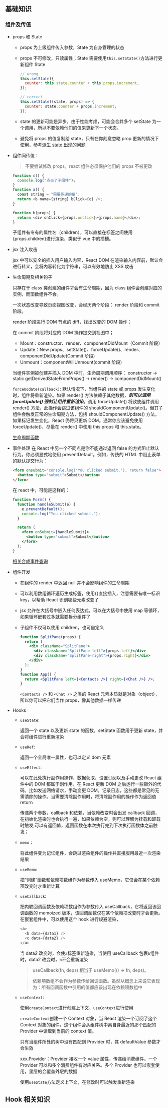 ## 基础知识

### 组件及传值

- props 和 State

  - props 为上级组件传入参数，State 为自身管理的状态

  - props 不可修改，只读属性；State 需要使用`this.setState()`方法进行更新组件 State

    ```js
    // wrong
    this.setState({
      counter: this.state.counter + this.props.increment,
    });

    // correct
    this.setState((state, props) => {
      counter: state.counter + props.increment;
    });
    ```

  - state 的更新可能是异步，由于性能考虑，可能会合并多个 setState 为一个调用，所以不要依赖他们的值来更新下一个状态。

  - 避免将 props 的值复制给 state，只有在你刻意忽略 prop 更新的情况下使用，参考[派生 state 出现的问题](https://zh-hans.reactjs.org/blog/2018/06/07/you-probably-dont-need-derived-state.html)

- 组件间传值：

  > 不要尝试修改 props，react 组件必须保护他们的 props 不被更改

  ```js
  function c() {
    console.log("点击了子组件");
  }
  function a() {
    const string = "需要传递的值";
    return <b name={string} bClick={c} />;
  }

  function b(props) {
    return <div onClick={props.onclick}>{props.name}</div>;
  }
  ```

  子组件有专有的属性名（children），可以直接在标签之间使用{props.children}进行渲染，类似于 vue 中的插槽。

- jsx 注入攻击

  jsx 中可以安全的插入用户输入内容，React DOM 在渲染输入内容前，默认会进行转义，会将内容转化为字符串，可以有效地防止 XSS 攻击

- 生命周期及相关钩子

  只存在于 class 类创建的组件才会有生命周期，因为 class 组件会创建对应的实例，而函数组件不会。

  一次状态改变导致页面视图改变，会经历两个阶段： render 阶段和 commit 阶段。

  render 阶段进行 DOM 节点的 diff，找出改变的 DOM 操作；

  在 commit 阶段将对应的 DOM 操作提交到视图中；

  - Mount：constructor、render、componentDidMount（Commit 阶段）
  - Update：New props、setState()、forceUpdate()、render、componentDidUpdate(Commit 阶段)
  - Unmount：componentWillUnmount(commit 阶段)

  当组件实例被创建并插入 DOM 中时，生命周期调用顺序：
  constructor -> static getDerivedStateFromProps() -> render() -> componentDidMount()

  `forceUodate(callback)`: 默认情况下，当组件的 state 或 props 发生变化时，组件将重新渲染。如果 render() 方法依赖于其他数据，**_则可以调用 forceUpdate() 强制让组件重新渲染_**。调用 forceUpdate() 将致使组件调用 render() 方法，此操作会跳过该组件的 shouldComponentUpdate()。但其子组件会触发正常的生命周期方法，包括 shouldComponentUpdate() 方法。如果标记发生变化，React 仍将只更新 DOM。通常你应该避免使用 forceUpdate()，尽量在 render() 中使用 this.props 和 this.state。

  [生命周期函数](https://zh-hans.reactjs.org/docs/react-component.html#displayname)

- 事件处理
  在 React 中另一个不同点是你不能通过返回 false 的方式阻止默认行为。你必须显式地使用 preventDefault。例如，传统的 HTML 中阻止表单的默认提交行为：

  ```html
  <form onsubmit="console.log('You clicked submit.'); return false">
    <button type="submit">Submit</button>
  </form>
  ```

  在 react 中，可能是这样的：

  ```jsx
  function Form() {
    function handleSubmit(e) {
      e.preventDefault();
      console.log("You clicked submit.");
    }

    return (
      <form onSubmit={handleSubmit}>
        <button type="submit">Submit</button>
      </form>
    );
  }
  ```

  [相关合成事件查询](https://zh-hans.reactjs.org/docs/events.html)

- 组件开发

  - 在组件的 render 中返回 null 并不会影响组件的生命周期

  - 可以利用数组循环遍历生成标签，使用{}直接插入，注意需要有唯一标识 key，以帮助 React 识别哪些元素改变了

  - jsx 允许在大括号中嵌入任何表达式，可以在大括号中使用 map 等循环，如果循环嵌套过多就需要拆分组件了

  - 子组件不仅可以使用 children，也可自定义
    ```jsx
    function SplitPane(props) {
      return (
        <div className="SplitPane">
          <div className="SplitPane-left">{props.left}</div>
          <div className="SplitPane-right">{props.right}</div>
        </div>
      );
    }
    function App() {
      return <SplitPane left={<Contacts />} right={<Chat />} />;
    }
    ```
    `<Contacts />` 和 `<Chat />` 之类的 React 元素本质就是对象（object），所以你可以把它们当作 props，像其他数据一样传递

- Hooks

  - `useState`:

    返回一个 state 以及更新 state 的函数，setState 函数用于更新 state，并会将组件进行重新渲染

  - `useRef`:

    返回一个全局唯一属性，也可以定义 dom 元素

  - `useEffect`:

    可以在此处执行副作用操作，数据获取，设置订阅以及手动更改 React 组件中的 DOM 都属于副作用，在 React 更新 DOM 之后运行一些额外的代码。比如发送网络请求，手动变更 DOM，记录日志，这些都是常见的无需清除的操作。当需要清除副作用时，将清除副作用的操作作为返回值 return

    传递两个参数，callback 和依赖，当依赖改变时会出发 callback 回调，在初始化渲染时也会执行一遍，如果依赖为空，则可以理解为挂载和卸载时触发;可以有返回值，返回函数在本次执行完到下次执行函数体之前触发；

  - `memo`：

    将此组件变为记忆组件，会跳过渲染组件的操作并直接服用最近一次渲染结果

  - `useMemo`:

    把“创建”函数和依赖项数组作为参数传入 useMemo，它仅会在某个依赖项改变时才重新计算

  - `useCallback`:

    把内联回调函数及依赖项数组作为参数传入 useCallback，它将返回该回调函数的 memoized 版本，该回调函数仅在某个依赖项改变时才会更新。在嵌套组件中，可以使用这个 hook 进行规避渲染，

    ```js
    <a>
      <b data={data1} />
      <c data={data2} />
    </a>
    ```

    当 data2 改变时，会使`a`标签重新渲染，当使用 useCallback 包裹`b`组件时，data2 改变时，`b`不会重新渲染

    > useCallback(fn, deps) 相当于 useMemo(() => fn, deps)。

    > 依赖项数组不会作为参数传给回调函数。虽然从概念上来说它表现为：所有回调函数中引用的值都应该出现在依赖项数组中

  - `useContext`:

    使用`createContext`进行创建上下文，`useContext`进行使用

    `createContext`创建一个 Context 对象，当 React 渲染一个订阅了这个 Context 对象的组件，这个组件会从组件树中离自身最近的那个匹配的 Provider 中读取到当前的 context 值。

    只有当组件所处的树中没有匹配到 Provider 时，其 defaultValue 参数才会生效

    xxx.Provider：Provider 接收一个 value 属性，传递给消费组件。一个 Provider 可以和多个消费组件有对应关系。多个 Provider 也可以嵌套使用，里层的会覆盖外层的数据

    使用`useState`方法定义上下文，在修改时可以触发重新渲染

## Hook 相关知识
